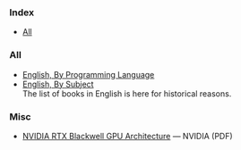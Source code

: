 ### Index

* [All](#all)


### All

* [English, By Programming Language](free-programming-books-langs.md)
* [English, By Subject](free-programming-books-subjects.md)  
  The list of books in English is here for historical reasons.


### Misc

* [NVIDIA RTX Blackwell GPU Architecture](
  https://images.nvidia.com/aem-dam/Solutions/geforce/blackwell/nvidia-rtx-blackwell-gpu-architecture.pdf
) — NVIDIA (PDF)
